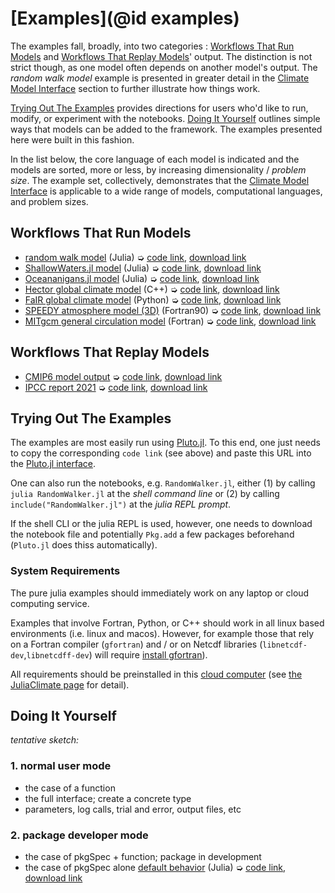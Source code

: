 # [Examples](@id examples)

The examples fall, broadly, into two categories : [Workflows That Run Models](@ref) and [Workflows That Replay Models](@ref)' output. The distinction is not strict though, as one model often depends on another model's output. The _random walk model_ example is presented in greater detail in the [Climate Model Interface](@ref) section to further illustrate how things work.

[Trying Out The Examples](@ref) provides directions for users who'd like to run, modify, or experiment with the notebooks. [Doing It Yourself](@ref) outlines simple ways that models can be added to the framework. The examples presented here were built in this fashion.

In the list below, the core language of each model is indicated and the models are sorted, more or less, by increasing dimensionality / _problem size_. The example set, collectively, demonstrates that the [Climate Model Interface](@ref) is applicable to a wide range of models, computational languages, and problem sizes.

## Workflows That Run Models

- [random walk model](RandomWalker.html) (Julia) ➭ [code link](https://raw.githubusercontent.com/gaelforget/ClimateModels.jl/master/examples/RandomWalker.jl), [download link](RandomWalker.jl)
- [ShallowWaters.jl model](ShallowWaters.html) (Julia) ➭ [code link](https://raw.githubusercontent.com/gaelforget/ClimateModels.jl/master/examples/ShallowWaters.jl), [download link](ShallowWaters.jl)
- [Oceananigans.jl model](Oceananigans.html) (Julia) ➭ [code link](https://raw.githubusercontent.com/gaelforget/ClimateModels.jl/master/examples/Oceananigans.jl), [download link](Oceananigans.jl)
- [Hector global climate model](Hector.html) (C++) ➭ [code link](https://raw.githubusercontent.com/gaelforget/ClimateModels.jl/master/examples/Hector.jl), [download link](Hector.jl)
- [FaIR global climate model](FaIR.html) (Python) ➭ [code link](https://raw.githubusercontent.com/gaelforget/ClimateModels.jl/master/examples/FaIR.jl), [download link](FaIR.jl)
- [SPEEDY atmosphere model (3D)](Speedy.html) (Fortran90) ➭ [code link](https://raw.githubusercontent.com/gaelforget/ClimateModels.jl/master/examples/Speedy.jl), [download link](Speedy.jl)
- [MITgcm general circulation model](MITgcm.html) (Fortran) ➭ [code link](https://raw.githubusercontent.com/gaelforget/ClimateModels.jl/master/examples/MITgcm.jl), [download link](MITgcm.jl)

## Workflows That Replay Models

- [CMIP6 model output](CMIP6.html) ➭ [code link](https://raw.githubusercontent.com/gaelforget/ClimateModels.jl/master/examples/CMIP6.jl), [download link](CMIP6.jl)
- [IPCC report 2021](IPCC.html) ➭ [code link](https://raw.githubusercontent.com/gaelforget/ClimateModels.jl/master/examples/IPCC.jl), [download link](IPCC.jl)

## Trying Out The Examples

The examples are most easily run using [Pluto.jl](https://github.com/fonsp/Pluto.jl). To this end, one just needs to copy the corresponding `code link` (see above) and paste this URL into the [Pluto.jl interface](https://github.com/fonsp/Pluto.jl/wiki/🔎-Basic-Commands-in-Pluto).

One can also run the notebooks, e.g. `RandomWalker.jl`, either (1) by calling `julia RandomWalker.jl` at the _shell command line_ or (2) by calling `include("RandomWalker.jl")` at the _julia REPL prompt_. 

If the shell CLI or the julia REPL is used, however, one needs to download the notebook file and potentially `Pkg.add` a few packages beforehand (`Pluto.jl` does thiss automatically).

### System Requirements

The pure julia examples should immediately work on any laptop or cloud computing service. 

Examples that involve Fortran, Python, or C++ should work in all linux based environments (i.e. linux and macos). However, for example those that rely on a Fortran compiler (`gfortran`) and / or on Netcdf libraries (`libnetcdf-dev`,`libnetcdff-dev`) will require [install gfortran](https://fortran-lang.org/learn/os_setup/install_gfortran)). 

All requirements should be preinstalled in this [cloud computer](https://mybinder.org/v2/gh/gaelforget/ClimateModels.jl/HEAD?urlpath=lab) (see [the JuliaClimate page](https://juliaclimate.github.io/GlobalOceanNotebooks/) for detail).

## Doing It Yourself

_tentative sketch:_

### 1. normal user mode

- the case of a function
- the full interface; create a concrete type
- parameters, log calls, trial and error, output files, etc

### 2. package developer mode

- the case of pkgSpec + function; package in development
- the case of pkgSpec alone [default behavior](defaults.html) (Julia) ➭ [code link](https://raw.githubusercontent.com/gaelforget/ClimateModels.jl/master/examples/defaults.jl), [download link](defaults.jl)
